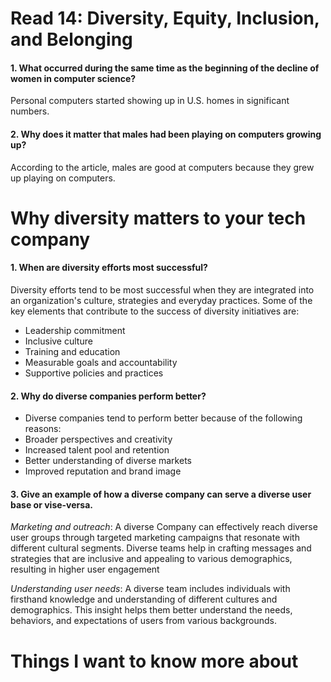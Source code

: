 # Read 14: Diversity, Equity, Inclusion, and Belonging

#### 1. What occurred during the same time as the beginning of the decline of women in computer science?

Personal computers started showing up in U.S. homes in significant numbers.

#### 2. Why does it matter that males had been playing on computers growing up?

According to the article, males are good at computers because they grew up playing on computers.

# Why diversity matters to your tech company

#### 1. When are diversity efforts most successful?

Diversity efforts tend to be most successful when they are integrated into an organization's culture, strategies and everyday practices. Some of the key elements that contribute to the success of diversity initiatives are:

- Leadership commitment
- Inclusive culture
- Training and education
- Measurable goals and accountability
- Supportive policies and practices

#### 2. Why do diverse companies perform better?

- Diverse companies tend to perform better because of the following reasons:
- Broader perspectives and creativity
- Increased talent pool and retention
- Better understanding of diverse markets
- Improved reputation and brand image

#### 3. Give an example of how a diverse company can serve a diverse user base or vise-versa.

*Marketing and outreach*: A diverse Company can effectively reach diverse user groups through targeted marketing campaigns that resonate with different cultural segments. Diverse teams help in crafting messages and strategies that are inclusive and appealing to various demographics, resulting in higher user engagement

*Understanding user needs*: A diverse team includes individuals with firsthand knowledge and understanding of different cultures and demographics. This insight helps them better understand the needs, behaviors, and expectations of users from various backgrounds.

# Things I want to know more about

